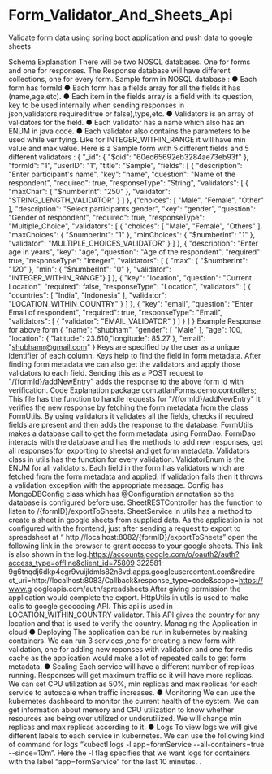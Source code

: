 # Form_Validator_And_Sheets_Api
Validate form data using spring boot application and push data to google sheets

Schema Explanation
There will be two NOSQL databases. One for forms and one for responses.
The Response database will have different collections, one for every form.
Sample form in NOSQL database :
● Each form has formId
● Each form has a fields array for all the fields it has (name,age,etc).
● Each item in the fields array is a field with its question, key to be used internally
when sending responses in json,validators,required(true or false),type,etc.
● Validators is an array of validators for the field.
● Each validator has a name which also has an ENUM in java code.
● Each validator also contains the parameters to be used while verifying. Like for
INTEGER_WITHIN_RANGE it will have min value and max value.
Here is a Sample form with 5 different fields and 5 different validators :
{
"_id": {
"$oid": "60ed65692eb3284ae73eb93f"
},
"formId": "1",
"userID": "1",
"title": "Sample",
"fields": [
{
"description": "Enter participant's name",
"key": "name",
"question": "Name of the respondent",
"required": true,
"responseType": "String",
"validators": [
{
"maxChar": {
"$numberInt": "250"
},
"validator": "STRING_LENGTH_VALIDATOR"
}
]
},
{"choices": [
"Male",
"Female",
"Other"
],
"description": "Select participants gender",
"key": "gender",
"question": "Gender of respondent",
"required": true,
"responseType": "Multiple_Choice",
"validators": [
{
"choices": [
"Male",
"Female",
"Others"
],
"maxChoices": {
"$numberInt": "1"
},
"minChoices": {
"$numberInt": "1"
},
"validator": "MULTIPLE_CHOICES_VALIDATOR"
}
]
},
{
"description": "Enter age in years",
"key": "age",
"question": "Age of the respondent",
"required": true,
"responseType": "Integer",
"validators": [
{
"max": {
"$numberInt": "120"
},
"min": {
"$numberInt": "0"
},
"validator": "INTEGER_WITHIN_RANGE"}
]
},
{
"key": "location",
"question": "Current Location",
"required": false,
"responseType": "Location",
"validators": [
{
"countries": [
"India",
"Indonesia"
],
"validator": "LOCATION_WITHIN_COUNTRY"
}
]
},
{
"key": "email",
"question": "Enter Email of respondent",
"required": true,
"responseType": "Email",
"validators": [
{
"validator": "EMAIL_VALIDATOR"
}
]
}
]
}
Example Response for above form
{
"name": "shubham",
"gender": [
"Male"
],
"age": 100,
"location": {
"latitude": 23.610,"longitude": 85.27
},
"email": "shubhamr@gmail.com"
}
Keys are specified by the user as a unique identifier of each column. Keys help to find
the field in form metadata. After finding form metadata we can also get the validators
and apply those validators to each field.
Sending this as a POST request to "/{formId}/addNewEntry" adds the response to
the above form id with verification.
Code Explanation
package com.atlanForms.demo.controllers;
This file has the function to handle requests for "/{formId}/addNewEntry"
It verifies the new response by fetching the form metadata from the class
FormUtils. By using validators it validates all the fields, checks if required fields
are present and then adds the response to the database. FormUtils makes a
database call to get the form metadata using FormDao.
FormDao interacts with the database and has the methods to add new
responses, get all responses(for exporting to sheets) and get form metadata.
Validators class in utils has the function for every validation. ValidatorEnum is the
ENUM for all validators. Each field in the form has validators which are fetched
from the form metadata and applied. If validation fails then it throws a validation
exception with the appropriate message.
Config has MongoDBConfig class which has @Configuration annotation so the
database is configured before use.
SheetRESTController has the function to listen to /{formID}/exportToSheets.
SheetService in utils has a method to create a sheet in google sheets from
supplied data.
As the application is not configured with the frontend, just after sending a request
to export to spreadsheet at “ http://localhost:8082/{formID}/exportToSheets” open the
following link in the browser to grant access to your google sheets. This link is
also shown in the log.https://accounts.google.com/o/oauth2/auth?access_type=offline&client_id=75809
322581-9g6tnqdj6dkp4cgr9vuijldmls82n8vd.apps.googleusercontent.com&redire
ct_uri=http://localhost:8083/Callback&response_type=code&scope=https://www.g
oogleapis.com/auth/spreadsheets
After giving permission the application would complete the export.
HttpUtils in utils is used to make calls to google geocoding API. This api is used in
LOCATION_WITHIN_COUNTRY validator. This API gives the country for any location and that
is used to verify the country.
Managing the Application in cloud
● Deploying
The application can be run in kubernetes by making containers. We can run 3 services
,one for creating a new form with validation, one for adding new reponses with
validation and one for redis cache as the application would make a lot of repeated calls
to get form metadata.
● Scaling
Each service will have a different number of replicas running. Responses will get
maximum traffic so it will have more replicas. We can set CPU utilization as 50%, min
replicas and max replicas for each service to autoscale when traffic increases.
● Monitoring
We can use the kubernetes dashboard to monitor the current health of the
system. We can get information about memory and CPU utilization to know
whether resources are being over utilized or underutilized. We will change min
replicas and max replicas according to it.
● Logs
To view logs we will give different labels to each service in kubernetes. We can
use the following kind of command for logs
“kubectl logs -l app=formService --all-containers=true --since=10m”. Here the -l
flag specifies that we want logs for containers with the label “app=formService”
for the last 10 minutes.
.
